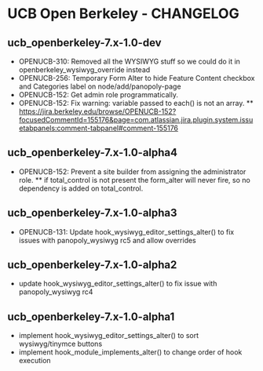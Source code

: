 UCB Open Berkeley - CHANGELOG
==============================

ucb_openberkeley-7.x-1.0-dev
------------------------------
* OPENUCB-310: Removed all the WYSIWYG stuff so we could do it in openberkeley_wysiwyg_override instead
* OPENUCB-256: Temporary Form Alter to hide Feature Content checkbox and Categories label on node/add/panopoly-page
* OPENUCB-152: Get admin role programmatically.
* OPENUCB-152: Fix warning: variable passed to each() is not an array.
** https://jira.berkeley.edu/browse/OPENUCB-152?focusedCommentId=155176&page=com.atlassian.jira.plugin.system.issuetabpanels:comment-tabpanel#comment-155176

ucb_openberkeley-7.x-1.0-alpha4
------------------------------
* OPENUCB-152: Prevent a site builder from assigning the administrator role.
** if total_control is not present the form_alter will never fire, so no dependency is added on total_control.

ucb_openberkeley-7.x-1.0-alpha3
------------------------------
* OPENUCB-131: Update hook_wysiwyg_editor_settings_alter() to fix issues with panopoly_wysiwyg rc5 and allow overrides

ucb_openberkeley-7.x-1.0-alpha2
------------------------------
* update hook_wysiwyg_editor_settings_alter() to fix issue with panopoly_wysiwyg rc4


ucb_openberkeley-7.x-1.0-alpha1
------------------------------
* implement hook_wysiwyg_editor_settings_alter() to sort wysiwyg/tinymce buttons
* implement hook_module_implements_alter() to change order of hook execution
